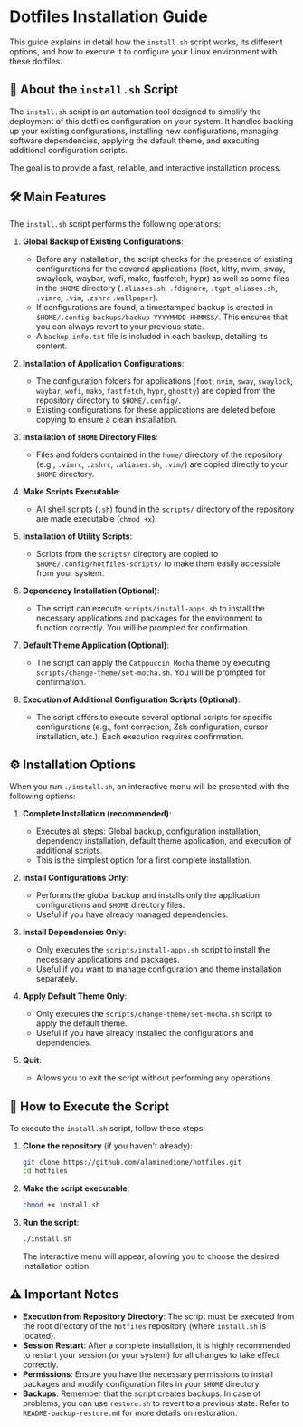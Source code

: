 # Dotfiles Installation Guide

This guide explains in detail how the `install.sh` script works, its different options, and how to execute it to configure your Linux environment with these dotfiles.

## 🚀 About the `install.sh` Script

The `install.sh` script is an automation tool designed to simplify the deployment of this dotfiles configuration on your system. It handles backing up your existing configurations, installing new configurations, managing software dependencies, applying the default theme, and executing additional configuration scripts.

The goal is to provide a fast, reliable, and interactive installation process.

## 🛠️ Main Features

The `install.sh` script performs the following operations:

1.  **Global Backup of Existing Configurations**:
    *   Before any installation, the script checks for the presence of existing configurations for the covered applications (foot, kitty, nvim, sway, swaylock, waybar, wofi, mako, fastfetch, hypr) as well as some files in the `$HOME` directory (`.aliases.sh`, `.fdignore`, `.tgpt_aliases.sh`, `.vimrc`,  `.vim`, `.zshrc` `.wallpaper`).
    *   If configurations are found, a timestamped backup is created in `$HOME/.config-backups/backup-YYYYMMDD-HHMMSS/`. This ensures that you can always revert to your previous state.
    *   A `backup-info.txt` file is included in each backup, detailing its content.

2.  **Installation of Application Configurations**:
    *   The configuration folders for applications (`foot`, `nvim`, `sway`, `swaylock`, `waybar`, `wofi`, `mako`, `fastfetch`, `hypr`, `ghostty`) are copied from the repository directory to `$HOME/.config/`.
    *   Existing configurations for these applications are deleted before copying to ensure a clean installation.

3.  **Installation of `$HOME` Directory Files**:
    *   Files and folders contained in the `home/` directory of the repository (e.g., `.vimrc`, `.zshrc`, `.aliases.sh`, `.vim/`) are copied directly to your `$HOME` directory.

4.  **Make Scripts Executable**:
    *   All shell scripts (`.sh`) found in the `scripts/` directory of the repository are made executable (`chmod +x`).

5.  **Installation of Utility Scripts**:
    *   Scripts from the `scripts/` directory are copied to `$HOME/.config/hotfiles-scripts/` to make them easily accessible from your system.

6.  **Dependency Installation (Optional)**:
    *   The script can execute `scripts/install-apps.sh` to install the necessary applications and packages for the environment to function correctly. You will be prompted for confirmation.

7.  **Default Theme Application (Optional)**:
    *   The script can apply the `Catppuccin Mocha` theme by executing `scripts/change-theme/set-mocha.sh`. You will be prompted for confirmation.

8.  **Execution of Additional Configuration Scripts (Optional)**:
    *   The script offers to execute several optional scripts for specific configurations (e.g., font correction, Zsh configuration, cursor installation, etc.). Each execution requires confirmation.

## ⚙️ Installation Options

When you run `./install.sh`, an interactive menu will be presented with the following options:

1.  **Complete Installation (recommended)**:
    *   Executes all steps: Global backup, configuration installation, dependency installation, default theme application, and execution of additional scripts.
    *   This is the simplest option for a first complete installation.

2.  **Install Configurations Only**:
    *   Performs the global backup and installs only the application configurations and `$HOME` directory files.
    *   Useful if you have already managed dependencies.

3.  **Install Dependencies Only**:
    *   Only executes the `scripts/install-apps.sh` script to install the necessary applications and packages.
    *   Useful if you want to manage configuration and theme installation separately.

4.  **Apply Default Theme Only**:
    *   Only executes the `scripts/change-theme/set-mocha.sh` script to apply the default theme.
    *   Useful if you have already installed the configurations and dependencies.

5.  **Quit**:
    *   Allows you to exit the script without performing any operations.

## 🚀 How to Execute the Script

To execute the `install.sh` script, follow these steps:

1.  **Clone the repository** (if you haven't already):
    ```bash
    git clone https://github.com/alaminedione/hotfiles.git
    cd hotfiles
    ```

2.  **Make the script executable**:
    ```bash
    chmod +x install.sh
    ```

3.  **Run the script**:
    ```bash
    ./install.sh
    ```

    The interactive menu will appear, allowing you to choose the desired installation option.

## ⚠️ Important Notes

*   **Execution from Repository Directory**: The script must be executed from the root directory of the `hotfiles` repository (where `install.sh` is located).
*   **Session Restart**: After a complete installation, it is highly recommended to restart your session (or your system) for all changes to take effect correctly.
*   **Permissions**: Ensure you have the necessary permissions to install packages and modify configuration files in your `$HOME` directory.
*   **Backups**: Remember that the script creates backups. In case of problems, you can use `restore.sh` to revert to a previous state. Refer to `README-backup-restore.md` for more details on restoration.
